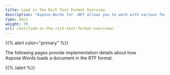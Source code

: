 ```yaml
---
title: Load in the Rich Text Format Overview
description: "Aspose.Words for .NET allows you to work with various features supported on Rich Text import."
type: docs
weight: 70
url: /net/load-in-the-rich-text-format-overview/
---
```


{{% alert color="primary" %}} 

The following pages provide implementation details about how Aspose.Words loads a document in the RTF format.

{{% /alert %}}

